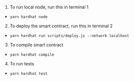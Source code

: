 1. To run local node, run this in terminal 1
  - `yarn hardhat node`
2. To deploy the smart contract, run this in terminal 2
  - `yarn hardhat run scripts/deploy.js --network localhost`
3. To compile smart contract
  - `yarn hardhat compile`
4. To run tests
  - `yarn hardhat test`
